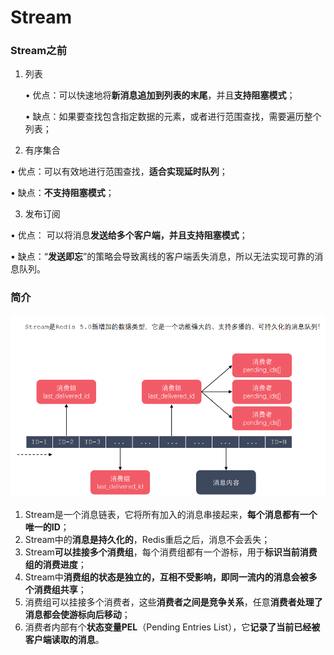 # Stream

### Stream之前

1. 列表 

   • 优点：可以快速地将**新消息追加到列表的末尾**，并且**支持阻塞模式**；

   • 缺点：如果要查找包含指定数据的元素，或者进行范围查找，需要遍历整个列表；

2.  有序集合 

   • 优点：可以有效地进行范围查找，**适合实现延时队列**；

   • 缺点：**不支持阻塞模式**；

3.  发布订阅 

   • 优点： 可以将消息**发送给多个客户端，并且支持阻塞模式**；

   • 缺点：“**发送即忘**”的策略会导致离线的客户端丢失消息，所以无法实现可靠的消息队列。

### 简介

![](pic\4.png)

1. Stream是一个消息链表，它将所有加入的消息串接起来，**每个消息都有一个唯一的ID**； 
2. Stream中的**消息是持久化的**，Redis重启之后，消息不会丢失； 
3. Stream**可以挂接多个消费组**，每个消费组都有一个游标，用于**标识当前消费组的消费进度**； 
4. Stream中**消费组的状态是独立的，互相不受影响，即同一流内的消息会被多个消费组共享**； 
5. 消费组可以挂接多个消费者，这些**消费者之间是竞争关系**，任意**消费者处理了消息都会使游标向后移动**； 
6. 消费者内部有个**状态变量PEL**（Pending Entries List），它**记录了当前已经被客户端读取的消息**。